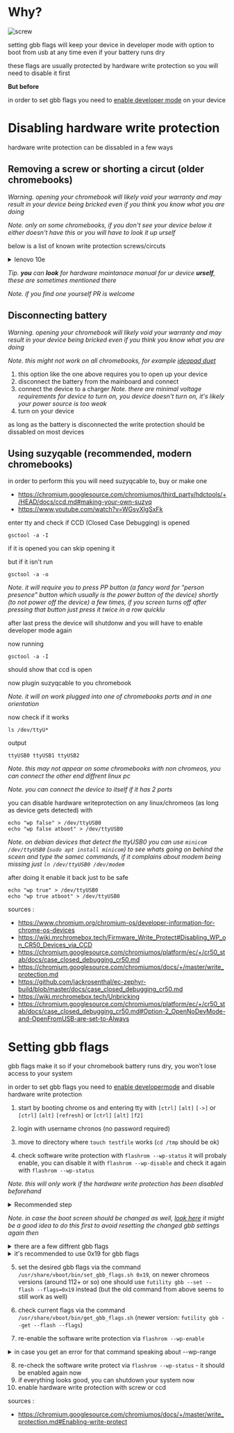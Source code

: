 # Why?

![screw](./assets/wp-screw/lenovo10e.jpg)

setting gbb flags will keep your device in developer mode with option to boot from usb at any time even if your battery runs dry

these flags are usually protected by hardware write protection so you will need to disable it first

**But before**

in order to set gbb flags you need to [enable developer mode](./preparing-chromebook.md) on your device

# Disabling hardware write protection

hardware write protection can be dissabled in a few ways

## Removing a screw or shorting a circut (older chromebooks)

_Warning. opening your chromebook will likely void your warranty and may result in your device being bricked even if you think you know what you are doing_

_Note. only on some chromebooks, if you don't see your device below it either doesn't have this or you will have to look it up urself_

below is a list of known write protection screws/circuts

<details>
<summary>lenovo 10e</summary>

the circut is located on the motherboard
![screw](./assets/wp-screw/lenovo10e.jpg)
described in [Hardware Maintanance Manual](https://download.lenovo.com/consumer/mobiles_pub/lenovo_10e_chromebook_tablet_hmm_v2.pdf)
</details>

_Tip. **you** can **look** for hardware maintanace manual for ur device **urself**, these are sometimes mentioned there_

_Note. if you find one yourself PR is welcome_

## Disconnecting battery

_Warning. opening your chromebook will likely void your warranty and may result in your device being bricked even if you think you know what you are doing_

_Note. this might not work on all chromebooks, for example [ideapad duet](https://github.com/hexdump0815/imagebuilder/issues/53#issuecomment-2197343028)_

1. this option like the one above requires you to open up your device
2. disconnect the battery from the mainboard and connect
3. connect the device to a charger 
_Note. there are minimal voltage requirements for device to turn on, you device doesn't turn on, it's likely your power source is too weak_
4. turn on your device

as long as the battery is disconnected the write protection should be dissabled on most devices

## Using suzyqable (recommended, modern chromebooks)

in order to perform this you will need suzyqcable to, buy or make one

- https://chromium.googlesource.com/chromiumos/third_party/hdctools/+/HEAD/docs/ccd.md#making-your-own-suzyq
- https://www.youtube.com/watch?v=WGsyXlgSxFk

enter tty and check if CCD (Closed Case Debugging) is opened
```
gsctool -a -I
```

if it is opened you can skip opening it

but if it isn't run
```
gsctool -a -o
```
_Note. it will require you to press PP button (a fancy word for "person presence" button which usually is the power button of the device) shortly (to not power off the device) a few times, if you screen turns off after pressing that button just press it twice in a row quicklu_

after last press the device will shutdonw and you will have to enable developer mode again

now running
```
gsctool -a -I
```
should show that ccd is open

now plugin suzyqcable to you chromebook

_Note. it will on work plugged into one of chromebooks ports and in one orientation_

now check if it works

```
ls /dev/ttyU*
```
output
```
ttyUSB0 ttyUSB1 ttyUSB2
```
_Note. this may not appear on some chromebooks with non chromeos, you can connect the other end diffrent linux pc_
 
_Note. you can connect the device to itself if it has 2 ports_

you can disable hardware writeprotection on any linux/chromeos (as long as device gets detected) with

```
echo "wp false" > /dev/ttyUSB0
echo "wp false atboot" > /dev/ttyUSB0
```

_Note. on debian devices that detect the ttyUSB0 you can use ```minicom /dev/ttyUSB0``` (```sudo apt install minicom```) to see whats going on behind the sceen and type the samec commands, if it complains about modem being missing just ```ln /dev/ttyUSB0 /dev/modem```_

after doing it enable it back just to be safe

```
echo "wp true" > /dev/ttyUSB0
echo "wp true atboot" > /dev/ttyUSB0
```

sources :
- https://www.chromium.org/chromium-os/developer-information-for-chrome-os-devices
- https://wiki.mrchromebox.tech/Firmware_Write_Protect#Disabling_WP_on_CR50_Devices_via_CCD
- https://chromium.googlesource.com/chromiumos/platform/ec/+/cr50_stab/docs/case_closed_debugging_cr50.md
- https://chromium.googlesource.com/chromiumos/docs/+/master/write_protection.md
- https://github.com/jackrosenthal/ec-zephyr-build/blob/master/docs/case_closed_debugging_cr50.md
- https://wiki.mrchromebox.tech/Unbricking
- https://chromium.googlesource.com/chromiumos/platform/ec/+/cr50_stab/docs/case_closed_debugging_cr50.md#Option-2_OpenNoDevMode-and-OpenFromUSB-are-set-to-Always

# Setting gbb flags

gbb flags make it so if your chromebook battery runs dry, you won't lose access to your system

in order to set gbb flags you need to [enable developermode](./preparing-chromebook.md) and disable hardware write protection

1. start by booting chrome os and entering tty with ```[ctrl]``` ```[alt]``` ```[->]``` or ```[ctrl]``` ```[alt]``` ```[refresh]``` or ```[ctrl]``` ```[alt]``` ```[f2]```

2. login with username chronos (no password required)

3. move to directory where ```touch testfile``` works (```cd /tmp``` should be ok)

4. check software write protection with ```flashrom --wp-status```
it will probaly enable, you can disable it with ```flashrom --wp-disable``` and check it again with ```flashrom --wp-status```

*Note. this will only work if the hardware write protection has been disabled beforehand*

<details>
<summary>Recommended step</summary>

read the firmware from the flash into a file ```bios.bin``` via the command ```flashrom -r bios.bin```.

it is a good idea to copy this file to a safe place outside of the chromebook now (sd card, usb stick etc.) to have a copy of the original unmodified firmware around just in case ...
</details>

*Note. in case the boot screen should be changed as well, [look here]() it might be a good idea to do this first to avoid resetting the changed gbb settings again then*

<details>
<summary>there are a few diffrent gbb flags</summary>

```
  GBB_FLAG_DEV_SCREEN_SHORT_DELAY     0x00000001
  GBB_FLAG_LOAD_OPTION_ROMS           0x00000002
  GBB_FLAG_ENABLE_ALTERNATE_OS        0x00000004
  GBB_FLAG_FORCE_DEV_SWITCH_ON        0x00000008
  GBB_FLAG_FORCE_DEV_BOOT_USB         0x00000010
  GBB_FLAG_DISABLE_FW_ROLLBACK_CHECK  0x00000020
  GBB_FLAG_ENTER_TRIGGERS_TONORM      0x00000040
  GBB_FLAG_FORCE_DEV_BOOT_LEGACY      0x00000080
  GBB_FLAG_FAFT_KEY_OVERIDE           0x00000100
  GBB_FLAG_DISABLE_EC_SOFTWARE_SYNC   0x00000200
  GBB_FLAG_DEFAULT_DEV_BOOT_LEGACY    0x00000400
  GBB_FLAG_DISABLE_PD_SOFTWARE_SYNC   0x00000800
  likely more
```
*Note. some values may be not supported by all systems*
</details>

<details>
<summary>it's recommended to use 0x19 for gbb flags</summary>

which combines

- GBB_FLAG_DEV_SCREEN_SHORT_DELAY 0x00000001 - initial boot screen only for 2 seconds instead of the default 30 seconds and no beep afterwards
- GBB_FLAG_FORCE_DEV_SWITCH_ON 0x00000008 - keep developer mode enabled by default
- GBB_FLAG_FORCE_DEV_BOOT_USB 0x00000010 - keep the possibility to boot from usb/sd card enabled by default
</details>

5. set the desired gbb flags via the command ```/usr/share/vboot/bin/set_gbb_flags.sh 0x19```,
on newer chromeos versions (around 112+ or so) one should use ```futility gbb --set --flash --flags=0x19``` instead (but the old command from above seems to still work as well)

6. check current flags via the command ```/usr/share/vboot/bin/get_gbb_flags.sh``` (newer version: ```futility gbb --get --flash --flags```)

7. re-enable the software write protection via ```flashrom --wp-enable```
<details>
<summary>in case you get an error for that command speaking about --wp-range</summary>

- (which seems to happen on newer chromeos versions), then please do the following, [see this](https://chromium.googlesource.com/chromiumos/docs/+/master/write_protection.md#Enabling-write-protect)
  1. run the command ```fmap_decode bios.bin```
  2. note down the range for WP_RO - usually it is 0x00000000 to 0x00200000 (or 0x00400000), but better double check
  3. then rerun the failed command as (with the range noted down above) - for example ```flashrom --wp-enable --wp-range 0x00000000 0x00200000```
</details>

8. re-check the software write protect via ```flashrom --wp-status``` - it should be enabled again now
9. if everything looks good, you can shutdown your system now
10. enable hardware write protection with screw or ccd

sources :

- https://chromium.googlesource.com/chromiumos/docs/+/master/write_protection.md#Enabling-write-protect